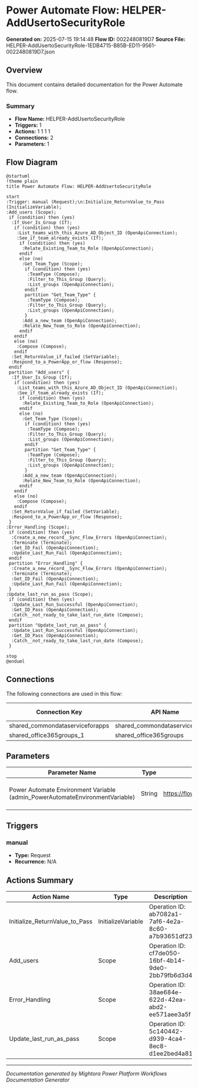 ﻿# Power Automate Flow: HELPER-AddUsertoSecurityRole

**Generated on:** 2025-07-15 19:14:48
**Flow ID:** 0022480819D7
**Source File:** HELPER-AddUsertoSecurityRole-1EDB4715-B85B-ED11-9561-0022480819D7.json

## Overview

This document contains detailed documentation for the Power Automate flow.

### Summary
- **Flow Name:** HELPER-AddUsertoSecurityRole
- **Triggers:** 1
- **Actions:** 1 1 1 1
- **Connections:** 2
- **Parameters:** 1

## Flow Diagram

```plantuml
@startuml
!theme plain
title Power Automate Flow: HELPER-AddUsertoSecurityRole

start
:Trigger: manual (Request);\n:Initialize_ReturnValue_to_Pass (InitializeVariable);
:Add_users (Scope);
 if (condition) then (yes)
  :If_User_Is_Group (If);
   if (condition) then (yes)
    :List_teams_with_this_Azure_AD_Object_ID (OpenApiConnection);
    :See_if_team_already_exists (If);
     if (condition) then (yes)
      :Relate_Existing_Team_to_Role (OpenApiConnection);
     endif
     else (no)
      :Get_Team_Type (Scope);
       if (condition) then (yes)
        :TeamType (Compose);
        :Filter_to_This_Group (Query);
        :List_groups (OpenApiConnection);
       endif
       partition "Get_Team_Type" {
        :TeamType (Compose);
        :Filter_to_This_Group (Query);
        :List_groups (OpenApiConnection);
       }
      :Add_a_new_team (OpenApiConnection);
      :Relate_New_Team_to_Role (OpenApiConnection);
     endif
   endif
   else (no)
    :Compose (Compose);
   endif
  :Set_ReturnValue_if_failed (SetVariable);
  :Respond_to_a_PowerApp_or_flow (Response);
 endif
 partition "Add_users" {
  :If_User_Is_Group (If);
   if (condition) then (yes)
    :List_teams_with_this_Azure_AD_Object_ID (OpenApiConnection);
    :See_if_team_already_exists (If);
     if (condition) then (yes)
      :Relate_Existing_Team_to_Role (OpenApiConnection);
     endif
     else (no)
      :Get_Team_Type (Scope);
       if (condition) then (yes)
        :TeamType (Compose);
        :Filter_to_This_Group (Query);
        :List_groups (OpenApiConnection);
       endif
       partition "Get_Team_Type" {
        :TeamType (Compose);
        :Filter_to_This_Group (Query);
        :List_groups (OpenApiConnection);
       }
      :Add_a_new_team (OpenApiConnection);
      :Relate_New_Team_to_Role (OpenApiConnection);
     endif
   endif
   else (no)
    :Compose (Compose);
   endif
  :Set_ReturnValue_if_failed (SetVariable);
  :Respond_to_a_PowerApp_or_flow (Response);
 }
:Error_Handling (Scope);
 if (condition) then (yes)
  :Create_a_new_record__Sync_Flow_Errors (OpenApiConnection);
  :Terminate (Terminate);
  :Get_ID_Fail (OpenApiConnection);
  :Update_Last_Run_Fail (OpenApiConnection);
 endif
 partition "Error_Handling" {
  :Create_a_new_record__Sync_Flow_Errors (OpenApiConnection);
  :Terminate (Terminate);
  :Get_ID_Fail (OpenApiConnection);
  :Update_Last_Run_Fail (OpenApiConnection);
 }
:Update_last_run_as_pass (Scope);
 if (condition) then (yes)
  :Update_Last_Run_Successful (OpenApiConnection);
  :Get_ID_Pass (OpenApiConnection);
  :Catch__not_ready_to_take_last_run_date (Compose);
 endif
 partition "Update_last_run_as_pass" {
  :Update_Last_Run_Successful (OpenApiConnection);
  :Get_ID_Pass (OpenApiConnection);
  :Catch__not_ready_to_take_last_run_date (Compose);
 }

stop
@enduml
```

## Connections

The following connections are used in this flow:

| Connection Key | API Name | Logical Name | Runtime Source |
|----------------|----------|--------------|----------------|
| shared_commondataserviceforapps | shared_commondataserviceforapps | admin_CoECoreDataverseEnvRequest | embedded |
| shared_office365groups_1 | shared_office365groups | admin_CoECoreO365Groups | embedded |

## Parameters

| Parameter Name | Type | Default Value | Description |
|----------------|------|---------------|-------------|
| Power Automate Environment Variable (admin_PowerAutomateEnvironmentVariable) | String | https://flow.microsoft.com/manage/environments/ | Inventory - REQUIRED. Environment, including geographic location, for Power Automate - Ex for commercial: https://flow.microsoft.com/manage/environments/ |

## Triggers

### manual
- **Type:** Request
- **Recurrence:** N/A

## Actions Summary

| Action Name | Type | Description |
|-------------|------|-------------|
| Initialize_ReturnValue_to_Pass | InitializeVariable | Operation ID: ab7082a1-7af6-4e2a-8c60-a7b93651df23 |
| Add_users | Scope | Operation ID: cf7de050-16bf-4b14-9de0-2bb79fb6d3d4 |
| Error_Handling | Scope | Operation ID: 38ae684e-622d-42ea-abd2-ee571aee3a5f |
| Update_last_run_as_pass | Scope | Operation ID: 5c140442-d939-4ca4-8ec8-d1ee2bed4a81 |

---
*Documentation generated by Mightora Power Platform Workflows Documentation Generator*
